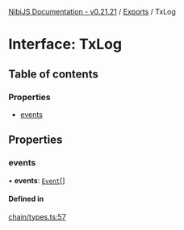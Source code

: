 [NibiJS Documentation - v0.21.21](../intro.md) / [Exports](../modules.md) / TxLog

# Interface: TxLog

## Table of contents

### Properties

- [events](TxLog.md#events)

## Properties

### events

• **events**: [`Event`](Event.md)[]

#### Defined in

[chain/types.ts:57](https://github.com/NibiruChain/ts-sdk/blob/9375f67/packages/nibijs/src/chain/types.ts#L57)
